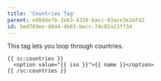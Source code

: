 ```yaml
---
title: 'Countries Tag'
parent: e98d4e7b-3e63-4328-bacc-83ace3e2af42
id: 5ed769ee-d844-4b63-becc-74c02a23ff34
---
```

This tag lets you loop through countries.

```
{{ sc:countries }}
  <option value="{{ iso }}">{{ name }}</option>
{{ /sc:countries }}
```